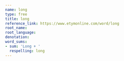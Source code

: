 ```yaml
---
name: long
type: free
title: long
reference_link: https://www.etymonline.com/word/long
root_name: 
root_language: 
denotation: 
word_sums:
- sum: 'Long + '
  respelling: long
---
```

